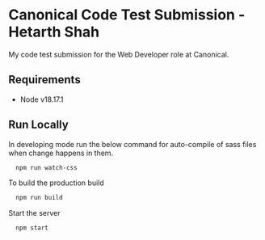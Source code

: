 # Canonical Code Test Submission - Hetarth Shah

My code test submission for the Web Developer role at Canonical.

## Requirements
- Node v18.17.1

## Run Locally
In developing mode run the below command for auto-compile of sass files when change happens in them.
```sh
  npm run watch-css
```

To build the production build
```sh
  npm run build
```

Start the server
```sh
  npm start
```